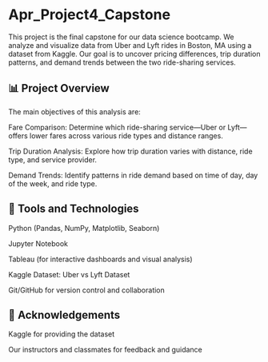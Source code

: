 # Apr_Project4_Capstone

This project is the final capstone for our data science bootcamp. We analyze and visualize data from Uber and Lyft rides in Boston, MA using a dataset from Kaggle. Our goal is to uncover pricing differences, trip duration patterns, and demand trends between the two ride-sharing services.

## 📊 Project Overview
The main objectives of this analysis are:

Fare Comparison: Determine which ride-sharing service—Uber or Lyft—offers lower fares across various ride types and distance ranges.

Trip Duration Analysis: Explore how trip duration varies with distance, ride type, and service provider.

Demand Trends: Identify patterns in ride demand based on time of day, day of the week, and ride type.

## 🧰 Tools and Technologies
Python (Pandas, NumPy, Matplotlib, Seaborn)

Jupyter Notebook

Tableau (for interactive dashboards and visual analysis)

Kaggle Dataset: Uber vs Lyft Dataset

Git/GitHub for version control and collaboration

## 📝 Acknowledgements
Kaggle for providing the dataset

Our instructors and classmates for feedback and guidance
